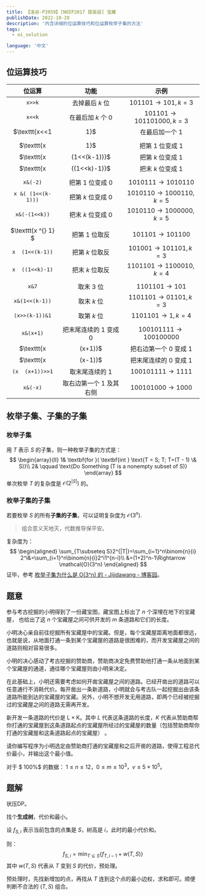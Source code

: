 ```yaml
---
title: 【洛谷-P3959】[NOIP2017 提高组] 宝藏
publishDate: 2022-10-28
description: '内含详细的位运算技巧和位运算枚举子集的方法'
tags:
  - oi_solution

language: '中文'
---
```


## 位运算技巧

|            位运算             |           功能            |                示例                |
| :---------------------------: | :-----------------------: | :--------------------------------: |
|        $\texttt{x>>k}$        |      去掉最后 $k$ 位      |    $101101\rightarrow 101, k=3$    |
|        $\texttt{x<<k}$        |    在最后加 $k$ 个 $0$    | $101101\rightarrow 101101000, k=3$ |
|       $\texttt{x<<1|1}$       |     在最后加一个 $1$      |    $101101\rightarrow 1011011$     |
|                               |                           |                                    |
|        $\texttt{x|1}$         |    把第 $1$ 位变成 $1$    |     $101100\rightarrow 101101$     |
|    $\texttt{x|(1<<(k-1))}$    |    把第 $k$ 位变成 $1$    |  $101001\rightarrow 101101, k=3$   |
|    $\texttt{x|((1<<k)-1)}$    |    把末 $k$ 位变成 $1$    |  $101001\rightarrow 101111, k=4$   |
|                               |                           |                                    |
|      $\texttt{x\&(-2)}$       |    把第 $1$ 位变成 $0$    |    $1010111\rightarrow 1010110$    |
| $\texttt{x \& (~(1<<(k-1)))}$ |    把第 $k$ 位变成 $0$    | $1010110\rightarrow 1000110, k=5$  |
|    $\texttt{x\&(-(1<<k))}$    |    把末 $k$ 位变成 $0$    | $1010110\rightarrow 1000000, k=5$  |
|                               |                           |                                    |
|     $\texttt{x \^{} 1} $      |      把第 $1$ 位取反      |     $101101\rightarrow 101100$     |
| $\texttt{x \^{} (1<<(k-1))}$  |      把第 $k$ 位取反      |  $101001\rightarrow 101101, k=3$   |
| $\texttt{x \^{} ((1<<k)-1)}$  |      把末 $k$ 位取反      | $1101101\rightarrow 1100010, k=4$  |
|                               |                           |                                    |
|        $\texttt{x\&7}$        |        取末 $3$ 位        |      $1101101\rightarrow 101$      |
|   $\texttt{x\&(1<<(k-1))}$    |        取末 $k$ 位        |  $1101101\rightarrow 01101, k=3$   |
|   $\texttt{(x>>(k-1))\&1}$    |        取第 $k$ 位        |    $1101101\rightarrow 1, k=4$     |
|                               |                           |                                    |
|      $\texttt{x\&(x+1)}$      | 把末尾连续的 $1$ 变成 $0$ |  $100101111\rightarrow 100100000$  |
|      $\texttt{x|(x+1)}$       | 把右边第一个 $0$ 变成 $1$ |  $100101111\rightarrow 100111111$  |
|      $\texttt{x|(x-1)}$       | 把末尾连续的 $0$ 变成 $1$ |  $100101000\rightarrow 100101111$  |
| $\texttt{(x \^{} (x+1))>>1}$  |     取末尾连续的 $1$      |    $100101111\rightarrow 1111$     |
|      $\texttt{x\&(-x)}$       | 取右边第一个 $1$ 及其右侧 |    $100101000\rightarrow 1000$     |

## 枚举子集、子集的子集

### 枚举子集

用 $T$ 表示 $S$ 的子集，则一种枚举子集的方式是：
$$
\begin{array}{ll}
1& \textbf{for }( \textbf{int } \text{T = S; T; T=(T - 1) \& S)}\\
2& \qquad \text{Do Something (T is a nonempty subset of S)} 
\end{array}
$$
单次枚举 $T$ 的复杂度是 $\mathcal{O}(2^{|S|})$ 的。

### 枚举子集的子集

若要枚举 $S$ 的所有**子集的子集**，可以证明复杂度为 $\mathcal{O}(3^n)$.

> 组合意义天地灭，代数推导保平安。

复杂度为：
$$
\begin{aligned}
\sum_{T\subseteq S}2^{|T|}=\sum_{i=1}^n\binom{n}{i} 2^i&=\sum_{i=1}^n\binom{n}{i}2^i1^{n-i}\\
&=(1+2)^n-1\Rightarrow \mathcal{O}(3^n)
\end{aligned}
$$
证毕，参考 [枚举子集为什么是 O(3^n) 的 - Jijidawang - 博客园](https://www.cnblogs.com/CDOI-24374/p/15876755.html)。

## 题意

参与考古挖掘的小明得到了一份藏宝图，藏宝图上标出了 $n$ 个深埋在地下的宝藏屋， 也给出了这 $n$ 个宝藏屋之间可供开发的 $m$ 条道路和它们的长度。

小明决心亲自前往挖掘所有宝藏屋中的宝藏。但是，每个宝藏屋距离地面都很远，也就是说，从地面打通一条到某个宝藏屋的道路是很困难的，而开发宝藏屋之间的道路则相对容易很多。

小明的决心感动了考古挖掘的赞助商，赞助商决定免费赞助他打通一条从地面到某个宝藏屋的通道，通往哪个宝藏屋则由小明来决定。

在此基础上，小明还需要考虑如何开凿宝藏屋之间的道路。已经开凿出的道路可以 任意通行不消耗代价。每开凿出一条新道路，小明就会与考古队一起挖掘出由该条道路所能到达的宝藏屋的宝藏。另外，小明不想开发无用道路，即两个已经被挖掘过的宝藏屋之间的道路无需再开发。

新开发一条道路的代价是 $\mathrm{L} \times \mathrm{K}$。其中 $L$ 代表这条道路的长度，$K$ 代表从赞助商帮你打通的宝藏屋到这条道路起点的宝藏屋所经过的宝藏屋的数量（包括赞助商帮你打通的宝藏屋和这条道路起点的宝藏屋） 。

请你编写程序为小明选定由赞助商打通的宝藏屋和之后开凿的道路，使得工程总代价最小，并输出这个最小值。

对于 $ 100\%$ 的数据： $1 \le n \le 12$，$0 \le m \le 10^3$，$v \le  5\times 10^5$。

## 题解

状压DP。

找个**生成树**，代价和最小。

设 $f_{S, i}$ 表示当前包含的点集是 $S$，树高是 $i$，此时的最小代价和。

则：
$$
f_{S, i}=\min_{T\subseteq S} \{f_{T, i-1}+w(T, S)\}
$$
其中 $w(T, S)$ 代表从 $T$ 变到 $S$ 的代价，预处理。

预处理时，先找新增加的点，再找从 $T$ 连到这个点的最小边权，求和即可。顺便判断不合法的 $(T, S)$ 组合。
